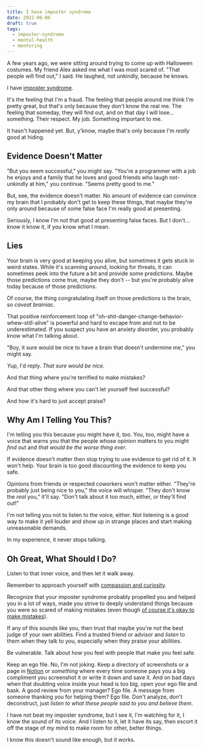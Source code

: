 ```yaml
---
title: I have imposter syndrome
date: 2022-06-06
draft: true
tags:
  - imposter-syndrome
  - mental-health
  - mentoring
---
```


A few years ago, we were sitting around trying to come up with Halloween costumes. My friend Alex asked me what I was most scared of. "That people will find out," I said. He laughed, not unkindly, because he knows.

I have [imposter syndrome][imposter-syndrome].

It's the feeling that I'm a fraud. The feeling that people around me think I'm pretty great, but that's only because they don't know the real me. The feeling that someday, they will find out, and on that day I will lose... something. Their respect. My job. Something important to me.

It hasn't happened yet. But, y'know, maybe that's only because I'm *really* good at hiding.

## Evidence Doesn't Matter

"But you seem successful," you might say. "You're a programmer with a job he enjoys and a family that he loves and good friends who laugh not-unkindly at him," you continue. "Seems pretty good to me."

But, see, the evidence doesn't matter. No amount of evidence can convince my brain that I probably don't get to keep these things, that maybe they're only around because of some false face I'm really good at presenting.

Seriously, I know I'm not that good at presenting false faces. But I don't... *know* it know it, if you know what I mean.

## Lies

Your brain is very good at keeping you alive, but sometimes it gets stuck in weird states. While it's scanning around, looking for threats, it can sometimes peek into the future a bit and provide some predictions. Maybe those predictions come true, maybe they don't -- but you're probably alive today because of those predictions.

Of course, the thing congratulating itself on those predictions is the brain, so *caveat brainiac*.

That positive reinforcement loop of "oh-shit-danger-change-behavior-whew-still-alive" is powerful and hard to escape from and not to be underestimated. If you suspect you have an anxiety disorder, you probably know what I'm talking about.

"Boy, it sure would be nice to have a brain that doesn't undermine me," you might say.

*Yup*, I'd reply. *That sure would be nice.*

And that thing where you're terrified to make mistakes?

And that other thing where you can't let yourself feel successful?

And how it's hard to just accept praise?

## Why Am I Telling You This?

I'm telling you this because you might have it, too. You, too, might have a voice that warns you that the people whose opinion matters to you might *find out* and *that would be the worse thing ever*.

If evidence doesn't matter then stop trying to use evidence to get rid of it. It won't help. Your brain is too good discounting the evidence to keep you safe.

Opinions from friends or respected coworkers won't matter either. "They're probably just being nice to you," the voice will whisper. "They don't know the *real* you," it'll say. "Don't talk about it too much, either, or they'll find out!"

I'm not telling you not to listen to the voice, either. Not listening is a good way to make it yell louder and show up in strange places and start making unreasonable demands.

In my experience, it never stops talking.

## Oh Great, What Should I Do?

Listen to that inner voice, and then let it walk away.

Remember to approach yourself with [compassion and curiosity][candc].

Recognize that your imposter syndrome probably propelled you and helped you in a lot of ways, made you strive to deeply understand things because you were so scared of making mistakes (even though [of course it's okay to make mistakes][mistakes]).

If any of this sounds like you, then trust that maybe you're not the best judge of your own abilities. Find a trusted friend or advisor and *listen* to them when they talk to you, especially when they praise your abilities.

Be vulnerable. Talk about how you feel with people that make you feel safe.

Keep an ego file. No, I'm not joking. Keep a directory of screenshots or a page in [Notion](https://notion.so) or *something* where every time someone pays you a big compliment you screenshot it or write it down and save it. And on bad days when that doubting voice inside your head is too big, open your ego file and bask. A good review from your manager? Ego file. A message from someone thanking you for helping them? Ego file. Don't analyze, don't deconstruct, just *listen to what these people said to you and believe them*.

I have not beat my imposter syndrome, but I see it, I'm watching for it, I know the sound of its voice. And I listen to it, let it have its say, then escort it off the stage of my mind to make room for other, better things.

I know this doesn't sound like enough, but it works.



[imposter-syndrome]: https://en.wikipedia.org/wiki/Impostor_syndrome
[mistakes]: /principles/#its-okay-to-make-mistakes
[candc]: /principles/#compassion-and-curiosity
